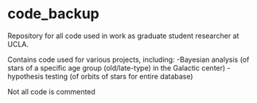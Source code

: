 # code_backup

Repository for all code used in work as graduate student researcher at UCLA.

Contains code used for various projects, including:
    -Bayesian analysis (of stars of a specific age group (old/late-type) in the Galactic center)
    -hypothesis testing (of orbits of stars for entire database)

Not all code is commented
